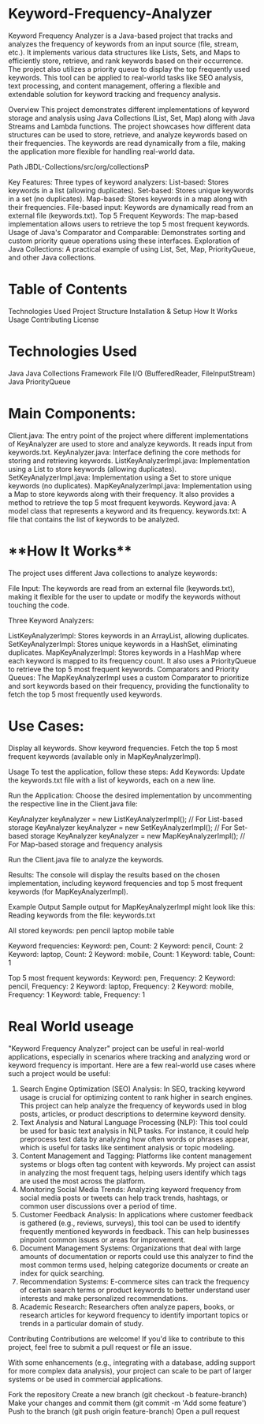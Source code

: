 # Keyword-Frequency-Analyzer
Keyword Frequency Analyzer is a Java-based project that tracks and analyzes the frequency of keywords from an input source (file, stream, etc.). It implements various data structures like Lists, Sets, and Maps to efficiently store, retrieve, and rank keywords based on their occurrence. The project also utilizes a priority queue to display the top frequently used keywords. This tool can be applied to real-world tasks like SEO analysis, text processing, and content management, offering a flexible and extendable solution for keyword tracking and frequency analysis.

Overview
This project demonstrates different implementations of keyword storage and analysis using Java Collections (List, Set, Map) along with Java Streams and Lambda functions.
The project showcases how different data structures can be used to store, retrieve, and analyze keywords based on their frequencies. 
The keywords are read dynamically from a file, making the application more flexible for handling real-world data.

Path JBDL-Collections/src/org/collectionsP

Key Features:
Three types of keyword analyzers:
    List-based: Stores keywords in a list (allowing duplicates).
    Set-based: Stores unique keywords in a set (no duplicates).
    Map-based: Stores keywords in a map along with their frequencies.
File-based input: Keywords are dynamically read from an external file (keywords.txt).
Top 5 Frequent Keywords: The map-based implementation allows users to retrieve the top 5 most frequent keywords.
Usage of Java's Comparator and Comparable: Demonstrates sorting and custom priority queue operations using these interfaces.
Exploration of Java Collections: A practical example of using List, Set, Map, PriorityQueue, and other Java collections. 


# **Table of Contents**
Technologies Used
Project Structure
Installation & Setup
How It Works
Usage
Contributing
License


# **Technologies Used**
Java
Java Collections Framework
File I/O (BufferedReader, FileInputStream)
Java PriorityQueue

# **Main Components:**
Client.java: The entry point of the project where different implementations of KeyAnalyzer are used to store and analyze keywords. It reads input from keywords.txt.
KeyAnalyzer.java: Interface defining the core methods for storing and retrieving keywords.
ListKeyAnalyzerImpl.java: Implementation using a List to store keywords (allowing duplicates).
SetKeyAnalyzerImpl.java: Implementation using a Set to store unique keywords (no duplicates).
MapKeyAnalyzerImpl.java: Implementation using a Map to store keywords along with their frequency. It also provides a method to retrieve the top 5 most frequent keywords.
Keyword.java: A model class that represents a keyword and its frequency.
keywords.txt: A file that contains the list of keywords to be analyzed.

<h1>**How It Works**</h1>
The project uses different Java collections to analyze keywords:

File Input: The keywords are read from an external file (keywords.txt), making it flexible for the user to update or modify the keywords without touching the code.

Three Keyword Analyzers:

ListKeyAnalyzerImpl: Stores keywords in an ArrayList, allowing duplicates.
SetKeyAnalyzerImpl: Stores unique keywords in a HashSet, eliminating duplicates.
MapKeyAnalyzerImpl: Stores keywords in a HashMap where each keyword is mapped to its frequency count. It also uses a PriorityQueue to retrieve the top 5 most frequent keywords.
Comparators and Priority Queues: The MapKeyAnalyzerImpl uses a custom Comparator to prioritize and sort keywords based on their frequency, providing the functionality to fetch the top 5 most frequently used keywords.

# Use Cases:

Display all keywords.
Show keyword frequencies.
Fetch the top 5 most frequent keywords (available only in MapKeyAnalyzerImpl).

Usage
To test the application, follow these steps:
Add Keywords: Update the keywords.txt file with a list of keywords, each on a new line.

Run the Application:
Choose the desired implementation by uncommenting the respective line in the Client.java file:

KeyAnalyzer keyAnalyzer = new ListKeyAnalyzerImpl();  // For List-based storage
KeyAnalyzer keyAnalyzer = new SetKeyAnalyzerImpl();   // For Set-based storage
KeyAnalyzer keyAnalyzer = new MapKeyAnalyzerImpl();   // For Map-based storage and frequency analysis

Run the Client.java file to analyze the keywords.

Results:
The console will display the results based on the chosen implementation, including keyword frequencies and top 5 most frequent keywords (for MapKeyAnalyzerImpl).

Example Output
Sample output for MapKeyAnalyzerImpl might look like this:
Reading keywords from the file: keywords.txt

All stored keywords:
pen
pencil
laptop
mobile
table

Keyword frequencies:
Keyword: pen, Count: 2
Keyword: pencil, Count: 2
Keyword: laptop, Count: 2
Keyword: mobile, Count: 1
Keyword: table, Count: 1

Top 5 most frequent keywords:
Keyword: pen, Frequency: 2
Keyword: pencil, Frequency: 2
Keyword: laptop, Frequency: 2
Keyword: mobile, Frequency: 1
Keyword: table, Frequency: 1


# Real World useage
 "Keyword Frequency Analyzer" project can be useful in real-world applications, especially in scenarios where tracking and analyzing word or keyword frequency is important. Here are a few real-world use cases where such a project would be useful:

1. Search Engine Optimization (SEO) Analysis:
In SEO, tracking keyword usage is crucial for optimizing content to rank higher in search engines.
This project can help analyze the frequency of keywords used in blog posts, articles, or product descriptions to determine keyword density.
3. Text Analysis and Natural Language Processing (NLP):
This tool could be used for basic text analysis in NLP tasks. For instance, it could help preprocess text data by analyzing how often words or phrases appear,
which is useful for tasks like sentiment analysis or topic modeling.
5. Content Management and Tagging:
Platforms like content management systems or blogs often tag content with keywords.
My project can assist in analyzing the most frequent tags, helping users identify which tags are used the most across the platform.
7. Monitoring Social Media Trends:
Analyzing keyword frequency from social media posts or tweets can help track trends, hashtags, or common user discussions over a period of time.
8. Customer Feedback Analysis:
In applications where customer feedback is gathered (e.g., reviews, surveys), this tool can be used to identify frequently mentioned keywords in feedback.
This can help businesses pinpoint common issues or areas for improvement.
10. Document Management Systems:
Organizations that deal with large amounts of documentation or reports could use this analyzer to find the most common terms used, helping categorize documents or create an index for quick searching.
11. Recommendation Systems:
E-commerce sites can track the frequency of certain search terms or product keywords to better understand user interests and make personalized recommendations.
12. Academic Research:
Researchers often analyze papers, books, or research articles for keyword frequency to identify important topics or trends in a particular domain of study.



Contributing
Contributions are welcome! If you'd like to contribute to this project, feel free to submit a pull request or file an issue.

With some enhancements (e.g., integrating with a database, adding support for more complex data analysis), your project can scale to be part of larger systems or be used in commercial applications.


Fork the repository
Create a new branch (git checkout -b feature-branch)
Make your changes and commit them (git commit -m 'Add some feature')
Push to the branch (git push origin feature-branch)
Open a pull request
